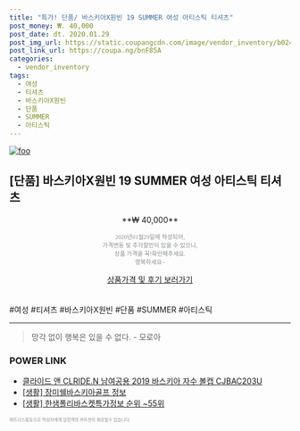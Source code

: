```yaml
--- 
title: "특가! 단품/ 바스키아X원빈 19 SUMMER 여성 아티스틱 티셔츠" 
post_money: ₩. 40,000 
post_date: dt. 2020.01.29 
post_img_url: https://static.coupangcdn.com/image/vendor_inventory/b024/946184e3379ec73e44fe228b02148079308ed65261d025793baa84aa1d0f.jpg 
post_link_url: https://coupa.ng/bnF85A 
categories: 
  - vendor_inventory 
tags: 
  - 여성 
  - 티셔츠 
  - 바스키아X원빈 
  - 단품 
  - SUMMER 
  - 아티스틱 
--- 
```

[![foo](https://static.coupangcdn.com/image/vendor_inventory/b024/946184e3379ec73e44fe228b02148079308ed65261d025793baa84aa1d0f.jpg)](https://coupa.ng/bnF85A) 

## [단품] 바스키아X원빈 19 SUMMER 여성 아티스틱 티셔츠 
<p style="text-align: center;">**₩ 40,000**</p> 
<p style="text-align: center;"><span style="color: #898c8f; font-family: Georgia,Times,serif; font-size: 0.75em;">2020년01월29일에 작성되어, <br>가격변동 및 추가할인이 있을 수 있으니,<br> 상품 가격을 꼭!확인해주세요.<br>행복하세요~</span> 
</p>	 
<div markdown="0" style="text-align: center;"><a href="https://coupa.ng/bnF85A" class="btn btn--success">상품가격 및 후기 보러가기</a></div> 
<br><br> 
  #여성 #티셔츠 #바스키아X원빈 #단품 #SUMMER #아티스틱 
<hr> 

> 망각 없이 행복은 있을 수 없다. - 모로아 


### POWER LINK

* <a href="https://blog.naver.com/fasyy4321/221786302887" target="_blank">클라이드 앤 CLRIDE.N 남여공용 2019 바스키아 자수 볼캡 CJBAC203U</a>
* <a href="https://blog.naver.com/fasyy4321/221770003480" target="_blank"> [생활] 장미쉘바스키아골프 정보 </a>
* <a href="https://blog.naver.com/fasyy4321/221772408241" target="_blank"> [생활] 한샘폴리바스켓특가정보 순위 ~55위</a>

<span style="color: #898c8f; font-family: Georgia,Times,serif; font-size: 0.55em;">파트너스활동으로 작성자에게 일정액의 커미션이 제공될수 있습니다.</span> 
